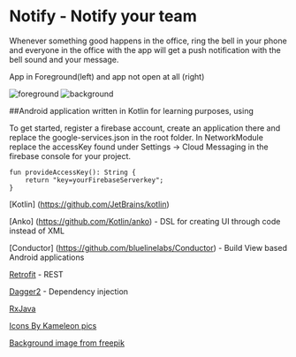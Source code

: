 # Notify - Notify your team
Whenever something good happens in the office, ring the bell in your phone and everyone in the office with the app will get a push notification with the bell sound and your message.

App in Foreground(left) and app not open at all (right)

![foreground](https://cloud.githubusercontent.com/assets/3669105/19163340/dd4cd108-8bfb-11e6-96b2-fe5f487ca377.gif)
![background](https://cloud.githubusercontent.com/assets/3669105/19163347/e304376c-8bfb-11e6-8a44-2286126b71f7.gif)

##Android application written in Kotlin for learning purposes, using

To get started, register a firebase account, create an application there and replace the google-services.json in the root folder. In NetworkModule replace the accessKey found under Settings -> Cloud Messaging in the firebase console for your project.
   
    fun provideAccessKey(): String {
        return "key=yourFirebaseServerkey";
    }

[Kotlin] (https://github.com/JetBrains/kotlin)

[Anko] (https://github.com/Kotlin/anko) - DSL for creating UI through code instead of XML

[Conductor] (https://github.com/bluelinelabs/Conductor) - Build View based Android applications

[Retrofit](https://square.github.io/retrofit/) - REST


[Dagger2](https://google.github.io/dagger/) - Dependency injection

[RxJava](https://github.com/ReactiveX/RxJava)



[Icons By Kameleon pics](http://www.kameleon.pics)

[Background image from freepik](http://www.freepik.com/)
